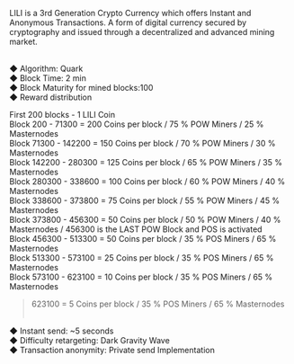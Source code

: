 LILI is a 3rd Generation Crypto Currency which offers Instant and Anonymous Transactions. A form of digital currency secured by cryptography and issued through a decentralized and advanced mining market.<Br><br>

◆  Algorithm: Quark<br>
◆  Block Time: 2 min<br>
◆  Block Maturity for mined blocks:100<br>
◆  Reward distribution<br>

First 200 blocks - 1 LILI Coin<br>
Block 200 - 71300 = 200 Coins per block / 75 % POW Miners / 25 % Masternodes<br>
Block 71300 - 142200 = 150 Coins per block / 70 % POW Miners / 30 % Masternodes<br>
Block 142200 - 280300 = 125 Coins per block / 65 % POW Miners / 35 % Masternodes<br>
Block 280300 - 338600 = 100 Coins per block / 60 % POW Miners / 40 % Masternodes<br>
Block 338600 - 373800 = 75 Coins per block / 55 % POW Miners / 45 % Masternodes<br>
Block 373800 - 456300 = 50 Coins per block / 50 % POW Miners / 40 % Masternodes / 456300 is the LAST POW Block and POS is activated<br>
Block 456300 - 513300 = 50 Coins per block / 35 % POS Miners / 65 % Masternodes <br>
Block 513300 - 573100 = 25 Coins per block / 35 % POS Miners / 65 % Masternodes <br>
Block 573100 - 623100 = 10 Coins per block / 35 % POS Miners / 65 % Masternodes <br>
>623100 = 5 Coins per block / 35 % POS Miners / 65 % Masternodes <br><br>

◆  Instant send: ~5 seconds<br>
◆  Difficulty retargeting: Dark Gravity Wave<br>
◆  Transaction anonymity: Private send Implementation<br>
